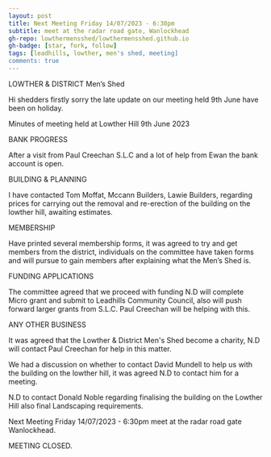 ```yaml
---
layout: post
title: Next Meeting Friday 14/07/2023 - 6:30pm 
subtitle: meet at the radar road gate, Wanlockhead
gh-repo: lowthermensshed/lowthermensshed.github.io
gh-badge: [star, fork, follow]
tags: [leadhills, lowther, men's shed, meeting]
comments: true
---
```

LOWTHER & DISTRICT
Men’s Shed 

Hi shedders firstly sorry the late update on our meeting held 9th June have been on holiday. 

Minutes of meeting held at Lowther Hill 9th June 2023 

BANK PROGRESS 

After a visit from Paul Creechan S.L.C and a lot of help from Ewan the bank account is open. 

BUILDING & PLANNING 

I have contacted Tom Moffat, Mccann Builders, Lawie Builders, regarding prices for carrying out the removal and re-erection of the building on the lowther hill, awaiting estimates. 

MEMBERSHIP 

Have printed several membership forms, it was agreed to try and get members from the district, individuals on the committee have taken forms and will pursue to gain members after explaining what the Men’s Shed is. 

FUNDING APPLICATIONS 

The committee agreed that we proceed with funding N.D will complete Micro grant and submit to Leadhills Community Council, also will push forward larger grants from S.L.C. Paul Creechan will be helping with this. 

ANY OTHER BUSINESS  

It was agreed that the Lowther & District Men's Shed become a charity, N.D will contact Paul Creechan for help in this matter. 

We had a discussion on whether to contact David Mundell to help us with the building on the lowther hill, it was agreed N.D to contact him for a meeting. 

N.D to contact Donald Noble regarding finalising the building on the Lowther Hill also final Landscaping requirements. 

Next Meeting Friday 14/07/2023 - 6:30pm meet at the radar road gate Wanlockhead. 

MEETING CLOSED. 
